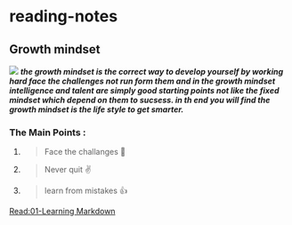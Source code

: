 # reading-notes
## Growth mindset
![](https://metrifit.com/wp-content/uploads/2020/08/growthmindsetlandscape.jpg)
***the growth mindset is the correct way to develop yourself by working hard face the challenges not run form them 
and in the growth mindset intelligence and talent are simply good starting points not like the fixed mindset which depend on them to sucsess.
in th end you will find the growth mindset is the life style to get smarter.***
### The Main Points :
1. >Face the challanges :facepunch:
2. >Never quit :v:
3. >learn from mistakes :+1:

[Read:01-Learning Markdown](https://odehyazan.github.io/reading-notes/Read:01-LearningMarkdown)
